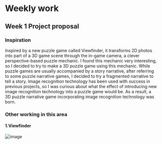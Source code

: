 # Weekly work
## Week 1 Project proposal
### Inspiration
Inspired by a new puzzle game called Viewfinder, it transforms 2D photos into part of a 3D game scene through the in-game camera, a clever perspective-based puzzle mechanic. I found this mechanic very interesting, so I decided to try to make a 3D puzzle game using this mechanic. While puzzle games are usually accompanied by a story narrative, after referring to some puzzle narrative games, I decided to try a fragmented narrative to tell a story. Image recognition technology has been used with success in previous projects, so I was curious about what the effect of introducing new image recognition technology into a puzzle game would be. As a result, a 3D puzzle narrative game incorporating image recognition technology was born.

### Other working in this area
#### 1.Viewfinder
![image](https://github.com/Yyyoung6699/Karl-s-Sketchbook/assets/116611898/f3cfdcd3-0eab-44d9-90b3-53165a3bf140)


